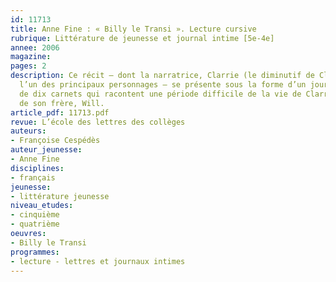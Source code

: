 ```yaml
---
id: 11713
title: Anne Fine : « Billy le Transi ». Lecture cursive
rubrique: Littérature de jeunesse et journal intime [5e-4e]
annee: 2006
magazine: 
pages: 2
description: Ce récit – dont la narratrice, Clarrie (le diminutif de Clarissa), est
  l’un des principaux personnages – se présente sous la forme d’un journal composé
  de dix carnets qui racontent une période difficile de la vie de Clarrie et de celle
  de son frère, Will.
article_pdf: 11713.pdf
revue: L’école des lettres des collèges
auteurs:
- Françoise Cespédès
auteur_jeunesse:
- Anne Fine
disciplines:
- français
jeunesse:
- littérature jeunesse
niveau_etudes:
- cinquième
- quatrième
oeuvres:
- Billy le Transi
programmes:
- lecture - lettres et journaux intimes
---
```

